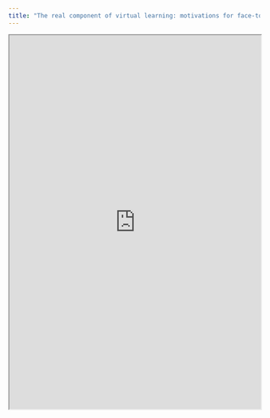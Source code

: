```yaml
---
title: "The real component of virtual learning: motivations for face-to-face MOOC meetings in developing and industrialised countries"
---
```



<iframe height="750" width="100%" src="https://ewelton.github.io/ktest/wiki.html#The%20real%20component%20of%20virtual%20learning:%20motivations%20for%20face-to-face%20MOOC%20meetings%20in%20developing%20and%20industrialised%20countries"></iframe>
